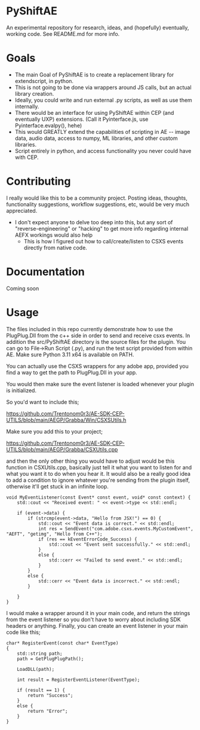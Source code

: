 # PyShiftAE
An experimental repository for research, ideas, and (hopefully) eventually, working code. See README.md for more info. 

# Goals
- The main Goal of PyShiftAE is to create a replacement library for extendscript, in python. 
- This is not going to be done via wrappers around JS calls, but an actual library creation. 
- Ideally, you could write and run external .py scripts, as well as use them internally. 
- There would be an interface for using PyShiftAE within CEP (and eventually UXP) extensions. (Call it Pyinterface.js, use Pyinterface.evalpy(), hehe)
- This would GREATLY extend the capabilities of scripting in AE -- image data, audio data, access to numpy, ML libraries, and other custom libraries. 
- Script entirely in python, and access functionality you never could have with CEP.

# Contributing
I really would like this to be a community project. Posting ideas, thoughts, functionality suggestions, workflow suggestions, etc, would be very much appreciated.

- I don't expect anyone to delve too deep into this, but any sort of "reverse-engineering" or "hacking" to get more info regarding internal AEFX workings would also help
  - This is how I figured out how to call/create/listen to CSXS events directly from native code. 

# Documentation 
Coming soon

# Usage
The files included in this repo currently demonstrate how to use the PlugPlug.Dll from the c++ side in order to send and receive csxs events. 
In addition the src/PyShiftAE directory is the source files for the plugin. 
You can go to File->Run Script (.py), and run the test script provided from within AE.
Make sure Python 3.11 x64 is available on PATH.


You can actually use the CSXS wrappers for any adobe app, provided you find a way to get the path to PlugPlug.Dll in your app.

You would then make sure the event listener is loaded whenever your plugin is initialized. 

So you'd want to include this;

https://github.com/Trentonom0r3/AE-SDK-CEP-UTILS/blob/main/AEGP/Grabba/Win/CSXSUtils.h

Make sure you add this to your project;

https://github.com/Trentonom0r3/AE-SDK-CEP-UTILS/blob/main/AEGP/Grabba/CSXUtils.cpp

and then the only other thing you would have to adjust would be this function in CSXUtils.cpp, basically just tell it what you want to listen for and what you want it to do when you hear it. It would also be a really good idea to add a condition to ignore whatever you're sending from the plugin itself, otherwise it'll get stuck in an infinite loop.

	
	void MyEventListener(const Event* const event, void* const context) {
	    std::cout << "Received event: " << event->type << std::endl;
	
	    if (event->data) {
	        if (strcmp(event->data, "Hello from JSX!") == 0) {
	            std::cout << "Event data is correct." << std::endl;
	            int res = SendEvent("com.adobe.csxs.events.MyCustomEvent", "AEFT", "getimg", "Hello from C++");
	            if (res == kEventErrorCode_Success) {
	                std::cout << "Event sent successfully." << std::endl;
	            }
	            else {
	                std::cerr << "Failed to send event." << std::endl;
	            }
	        }
	        else {
	            std::cerr << "Event data is incorrect." << std::endl;
	        }
	
	    }
	}
	

I would make a wrapper around it in your main code, and return the strings from the event listener so you don't have to worry about including SDK headers or anything.
Finally, you can create an event listener in your main code like this;

	
	char* RegisterEvent(const char* EventType)
	{
		std::string path;
		path = GetPlugPlugPath();
	
		LoadDLL(path);
	
		int result = RegisterEventListener(EventType);
	
		if (result == 1) {
			return "Success";
		}
		else {
			return "Error";
		}
	}
	
